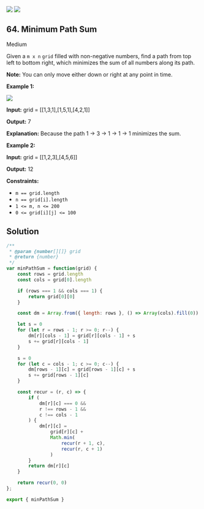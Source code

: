 [![](https://img.shields.io/github/stars/LeetCode-in-JavaScript/LeetCode-in-JavaScript?label=Stars&style=flat-square)](https://github.com/LeetCode-in-JavaScript/LeetCode-in-JavaScript)
[![](https://img.shields.io/github/forks/LeetCode-in-JavaScript/LeetCode-in-JavaScript?label=Fork%20me%20on%20GitHub%20&style=flat-square)](https://github.com/LeetCode-in-JavaScript/LeetCode-in-JavaScript/fork)

## 64\. Minimum Path Sum

Medium

Given a `m x n` `grid` filled with non-negative numbers, find a path from top left to bottom right, which minimizes the sum of all numbers along its path.

**Note:** You can only move either down or right at any point in time.

**Example 1:**

![](https://assets.leetcode.com/uploads/2020/11/05/minpath.jpg)

**Input:** grid = \[\[1,3,1],[1,5,1],[4,2,1]]

**Output:** 7

**Explanation:** Because the path 1 → 3 → 1 → 1 → 1 minimizes the sum.

**Example 2:**

**Input:** grid = \[\[1,2,3],[4,5,6]]

**Output:** 12

**Constraints:**

*   `m == grid.length`
*   `n == grid[i].length`
*   `1 <= m, n <= 200`
*   `0 <= grid[i][j] <= 100`

## Solution

```javascript
/**
 * @param {number[][]} grid
 * @return {number}
 */
var minPathSum = function(grid) {
    const rows = grid.length
    const cols = grid[0].length

    if (rows === 1 && cols === 1) {
        return grid[0][0]
    }

    const dm = Array.from({ length: rows }, () => Array(cols).fill(0))

    let s = 0
    for (let r = rows - 1; r >= 0; r--) {
        dm[r][cols - 1] = grid[r][cols - 1] + s
        s += grid[r][cols - 1]
    }

    s = 0
    for (let c = cols - 1; c >= 0; c--) {
        dm[rows - 1][c] = grid[rows - 1][c] + s
        s += grid[rows - 1][c]
    }

    const recur = (r, c) => {
        if (
            dm[r][c] === 0 &&
            r !== rows - 1 &&
            c !== cols - 1
        ) {
            dm[r][c] =
                grid[r][c] +
                Math.min(
                    recur(r + 1, c),
                    recur(r, c + 1)
                )
        }
        return dm[r][c]
    }

    return recur(0, 0)
};

export { minPathSum }
```